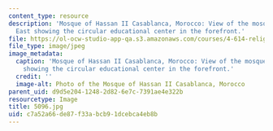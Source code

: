 ```yaml
---
content_type: resource
description: 'Mosque of Hassan II Casablanca, Morocco: View of the mosque from the
  East showing the circular educational center in the forefront.'
file: https://ol-ocw-studio-app-qa.s3.amazonaws.com/courses/4-614-religious-architecture-and-islamic-cultures-fall-2002/c7a52a66de87f33abcb91dcebca4eb8b_5096.jpg
file_type: image/jpeg
image_metadata:
  caption: 'Mosque of Hassan II Casablanca, Morocco: View of the mosque from the East
    showing the circular educational center in the forefront.'
  credit: ''
  image-alt: Photo of the Mosque of Hassan II Casablanca, Morocco
parent_uid: d9d5e204-1248-2d82-6e7c-7391ae4e322b
resourcetype: Image
title: 5096.jpg
uid: c7a52a66-de87-f33a-bcb9-1dcebca4eb8b
---
```


